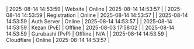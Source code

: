| 2025-08-14 14:53:59 | Website | Online | 2025-08-14 14:53:57 |
| 2025-08-14 14:53:59 | Registration | Online | 2025-08-14 14:53:57 |
| 2025-08-14 14:53:59 | Auth Server | Online | 2025-08-14 14:53:57 |
| 2025-08-14 14:53:59 | Kezan (PvE) | Offline | 2025-08-03 17:58:02 |
| 2025-08-14 14:53:59 | Gurubashi (PvP) | Offline | N/A |
| 2025-08-14 14:53:59 | Cloudflare | Online | 2025-08-14 14:53:57 |
